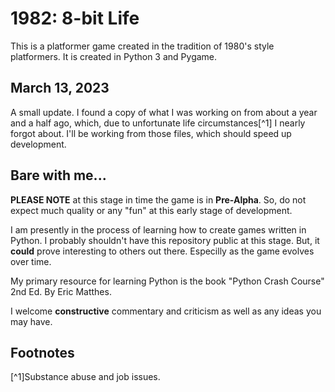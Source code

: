 # 1982: 8-bit Life
This is a platformer game created in the tradition of 1980's style platformers.
It is created in Python 3 and Pygame.

## March 13, 2023
A small update. I found a copy of what I was working on from about a year and
a half ago, which, due to unfortunate life circumstances[^1] I nearly forgot about.
I'll be working from those files, which should speed up development.

## Bare with me...
**PLEASE NOTE** at this stage in time the game is in **Pre-Alpha**. So, do
not expect much quality or any "fun" at this early stage of development.

I am presently in the process of learning how to create games written in
Python. I probably shouldn't have this repository public at this stage.
But, it __could__ prove interesting to others out there. Especilly as the
game evolves over time.

My primary resource for learning Python is the book
"Python Crash Course" 2nd Ed. By Eric Matthes.

I welcome __constructive__ commentary and criticism as well as any ideas you may have.

## Footnotes
[^1]Substance abuse and job issues.
